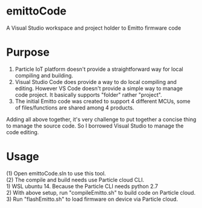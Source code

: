 # emittoCode
A Visual Studio workspace and project holder to Emitto firmware code

# Purpose
1. Particle IoT platform doesn't provide a straightforward way for local compiling and building.   
2. Visual Studio Code does provide a way to do local compiling and editing. However VS Code doesn't provide a simple way to manage code project. It basically supports "folder" rather "project".  
3. The initial Emitto code was created to support 4 different MCUs, some of files/functions are shared among 4 products.   

Adding all above together, it's very challenge to put together a concise thing to manage the source code. So I borrowed Visual Studio to manage the code editing.   

# Usage
(1) Open emittoCode.sln to use this tool.  
(2) The compile and build needs use Particle cloud CLI.   
       1) WSL ubuntu 14. Because the Particle CLI needs python 2.7  
       2) With above setup, run "compileEmitto.sh" to build code on Particle cloud.   
       3) Run "flashEmitto.sh" to load firmware on device via Particle cloud.   
       
 
 
 
